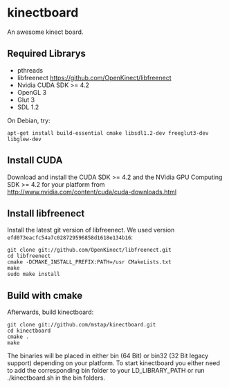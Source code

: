 kinectboard
===========

An awesome kinect board.

Required Librarys
-----------------

* pthreads
* libfreenect https://github.com/OpenKinect/libfreenect
* Nvidia CUDA SDK >= 4.2
* OpenGL 3
* Glut 3
* SDL 1.2

On Debian, try:

    apt-get install build-essential cmake libsdl1.2-dev freeglut3-dev libglew-dev

Install CUDA
-------------------

Download and install the CUDA SDK >= 4.2 and the NVidia GPU Computing SDK >= 4.2 for your platform from
http://www.nvidia.com/content/cuda/cuda-downloads.html

Install libfreenect
-------------------

Install the latest git version of libfreenect. We used version
`efd073eacfc54a7c028729596858d1618e134b16`:

    git clone git://github.com/OpenKinect/libfreenect.git
    cd libfreenect
    cmake -DCMAKE_INSTALL_PREFIX:PATH=/usr CMakeLists.txt
    make
    sudo make install

Build with cmake
----------------

Afterwards, build kinectboard:

    git clone git://github.com/mstap/kinectboard.git
    cd kinectboard
    cmake .
    make
    
The binaries will be placed in either bin (64 Bit) or bin32 (32 Bit legacy support) depending on your platform.
To start kinectboard you either need to add the corresponding bin folder to your LD_LIBRARY_PATH or run
    ./kinectboard.sh 
in the bin folders.
